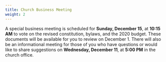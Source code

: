 ```yaml
---
title: Church Business Meeting
weight: 2
---
```


A special business meeting is scheduled for **Sunday, December 15**, at **10:15 AM** to vote on the revised constitution, bylaws, and the 2020 budget. These documents will be available for you to review on December 1. There will also be an informational meeting for those of you who have questions or would like to share suggestions on **Wednesday, December 11**, at **5:00 PM** in the church office.